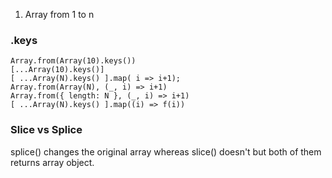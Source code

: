 1. Array from 1 to n

### .keys

```
Array.from(Array(10).keys())
[...Array(10).keys()]
[ ...Array(N).keys() ].map( i => i+1);
Array.from(Array(N), (_, i) => i+1)
Array.from({ length: N }, (_, i) => i+1)
[ ...Array(N).keys() ].map((i) => f(i))
```

### Slice vs Splice

splice() changes the original array whereas slice() doesn't but both of them returns array object.
